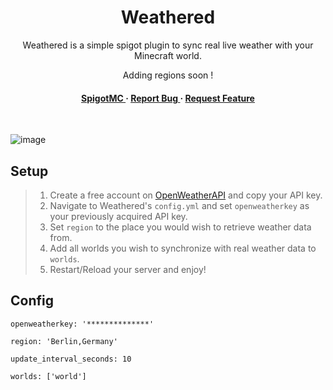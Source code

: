 <div align='center'>

<h1>Weathered</h1>
<p>Weathered is a simple spigot plugin to sync real live weather with your Minecraft world.</p>

<p>Adding regions soon !</p>

<h4> <a href="https://www.spigotmc.org/members/drvosss.996280/"> SpigotMC </a> <span> · </span> <a href="https://github.com/sieadev/weathered/issues"> Report Bug </a> <span> · </span> <a href="https://github.com/sieadev/weathered/issues"> Request Feature </a> </h4>
<br>
</div>

![image](https://github.com/sieadev/weathered/assets/69807609/b75e2cff-f1d8-4a4e-86fe-0019d3457665)


## Setup
> 1. Create a free account on [OpenWeatherAPI](https://openweathermap.org/) and copy your API key.
> 2. Navigate to Weathered's `config.yml` and set `openweatherkey` as your previously acquired API key.
> 3. Set `region` to the place you would wish to retrieve weather data from.
> 4. Add all worlds you wish to synchronize with real weather data to `worlds`.
> 5. Restart/Reload your server and enjoy!

## Config
```
openweatherkey: '**************'

region: 'Berlin,Germany'

update_interval_seconds: 10

worlds: ['world']
```


